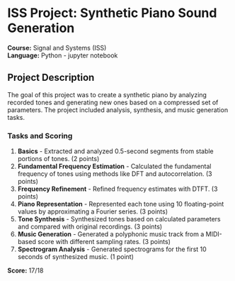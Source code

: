# ISS Project: Synthetic Piano Sound Generation

**Course:** Signal and Systems (ISS)  
**Language:** Python - jupyter notebook

## Project Description
The goal of this project was to create a synthetic piano by analyzing recorded tones and generating new ones based on a compressed set of parameters. The project included analysis, synthesis, and music generation tasks.

### Tasks and Scoring
1. **Basics** - Extracted and analyzed 0.5-second segments from stable portions of tones. (2 points)
2. **Fundamental Frequency Estimation** - Calculated the fundamental frequency of tones using methods like DFT and autocorrelation. (3 points)
3. **Frequency Refinement** - Refined frequency estimates with DTFT. (3 points)
4. **Piano Representation** - Represented each tone using 10 floating-point values by approximating a Fourier series. (3 points)
5. **Tone Synthesis** - Synthesized tones based on calculated parameters and compared with original recordings. (3 points)
6. **Music Generation** - Generated a polyphonic music track from a MIDI-based score with different sampling rates. (3 points)
7. **Spectrogram Analysis** - Generated spectrograms for the first 10 seconds of synthesized music. (1 point)

**Score:** 17/18  